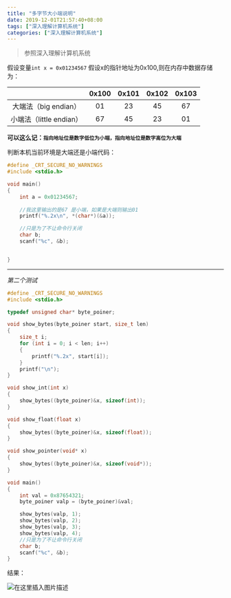 ```yaml
---
title: "多字节大小端说明"
date: 2019-12-01T21:57:40+08:00
tags: ["深入理解计算机系统"]
categories: ["深入理解计算机系统"]
---
```


<!--more-->

>参照深入理解计算机系统

假设变量`int x = 0x01234567` 假设x的指针地址为0x100,则在内存中数据存储为：


|        | 0x100         | 0x101   | 0x102   | 0x103   |
|:-----------:|:-------------:|:-------------:|:-------------:|:-------------:|
| 大端法（big endian）| 01  | 23| 45|67|
| 小端法（little endian）| 67  |45| 23|01|

**可以这么记：`指向地址位是数字低位为小端，指向地址位是数字高位为大端`**

判断本机当前环境是大端还是小端代码：
```c
#define _CRT_SECURE_NO_WARNINGS
#include <stdio.h>

void main()
{
	int a = 0x01234567;
	
	//我这里输出的是67 是小端，如果是大端则输出01
	printf("%.2x\n", *(char*)(&a));

	//只是为了不让命令行关闭
	char b;
	scanf("%c", &b);


}
```

---

*第二个测试*
```c++
#define _CRT_SECURE_NO_WARNINGS
#include <stdio.h>

typedef unsigned char* byte_poiner;

void show_bytes(byte_poiner start, size_t len)
{
	size_t i;
	for (int i = 0; i < len; i++)
	{
		printf("%.2x", start[i]);
	}
	printf("\n");
}

void show_int(int x)
{
	show_bytes((byte_poiner)&x, sizeof(int));
}

void show_float(float x)
{
	show_bytes((byte_poiner)&x, sizeof(float));
}

void show_pointer(void* x)
{
	show_bytes((byte_poiner)&x, sizeof(void*));
}

void main()
{
	int val = 0x87654321;
	byte_poiner valp = (byte_poiner)&val;

	show_bytes(valp, 1);
	show_bytes(valp, 2);
	show_bytes(valp, 3);
	show_bytes(valp, 4);
	//只是为了不让命令行关闭
	char b;
	scanf("%c", &b);
}
```
结果：
  
  

![在这里插入图片描述](https://img-blog.csdn.net/20180926222227828?watermark/2/text/aHR0cHM6Ly9ibG9nLmNzZG4ubmV0L2NvZGluZ3JpdmVy/font/5a6L5L2T/fontsize/400/fill/I0JBQkFCMA==/dissolve/70)  
